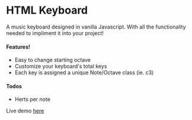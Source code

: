 # HTML Keyboard

A music keyboard designed in vanilla Javascript. With all the functionality needed to impliment it into your project!

#### Features!

  - Easy to change starting octave
  - Customize your keyboard's total keys
  - Each key is assigned a unique Note/Octave class (ie. c3)

#### Todos

  - Herts per note


Live demo [here](https://rusticpenguin.github.io/htmlkeyboard/)